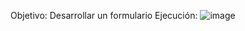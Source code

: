 Objetivo: Desarrollar un formulario
Ejecución:
![image](https://github.com/danilomdza/Control/assets/162849123/e0ac52a9-19fa-40de-8b9b-f101fb956cbc)
